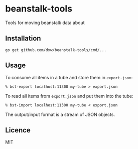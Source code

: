 # beanstalk-tools

Tools for moving beanstalk data about

## Installation

```
go get github.com/dxw/beanstalk-tools/cmd/...
```

## Usage

To consume all items in a tube and store them in `export.json`:

```
% bst-export localhost:11300 my-tube > export.json
```

To read all items from `export.json` and put them into the tube:

```
% bst-import localhost:11300 my-tube < export.json
```

The output/input format is a stream of JSON objects.

## Licence

MIT
